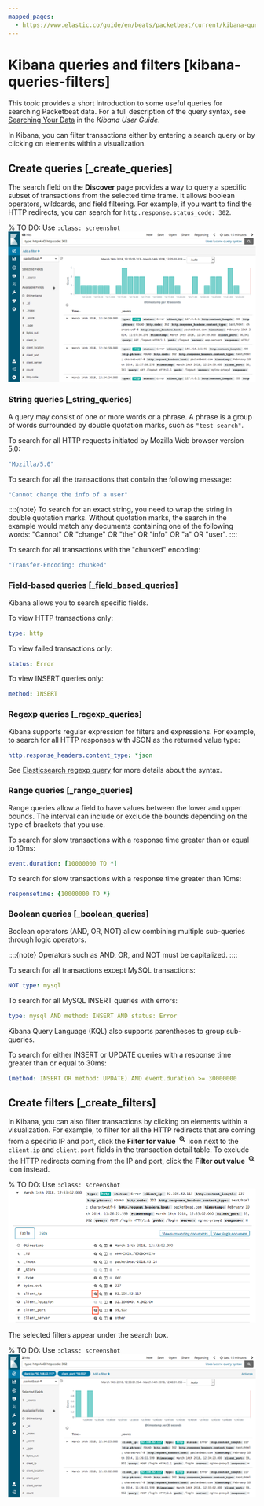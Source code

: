 ```yaml
---
mapped_pages:
  - https://www.elastic.co/guide/en/beats/packetbeat/current/kibana-queries-filters.html
---
```


# Kibana queries and filters [kibana-queries-filters]

This topic provides a short introduction to some useful queries for searching Packetbeat data. For a full description of the query syntax, see [Searching Your Data](elasticsearch://reference/query-languages/kql.md) in the *Kibana User Guide*.

In Kibana, you can filter transactions either by entering a search query or by clicking on elements within a visualization.


## Create queries [_create_queries]

The search field on the **Discover** page provides a way to query a specific subset of transactions from the selected time frame. It allows boolean operators, wildcards, and field filtering. For example, if you want to find the HTTP redirects, you can search for `http.response.status_code: 302`.

% TO DO: Use `:class: screenshot`
![Kibana query](images/kibana-query-filtering.png)


### String queries [_string_queries]

A query may consist of one or more words or a phrase. A phrase is a group of words surrounded by double quotation marks, such as `"test search"`.

To search for all HTTP requests initiated by Mozilla Web browser version 5.0:

```yaml
"Mozilla/5.0"
```

To search for all the transactions that contain the following message:

```yaml
"Cannot change the info of a user"
```

::::{note}
To search for an exact string, you need to wrap the string in double quotation marks. Without quotation marks, the search in the example would match any documents containing one of the following words: "Cannot" OR "change" OR "the" OR "info" OR "a" OR "user".
::::


To search for all transactions with the "chunked" encoding:

```yaml
"Transfer-Encoding: chunked"
```


### Field-based queries [_field_based_queries]

Kibana allows you to search specific fields.

To view HTTP transactions only:

```yaml
type: http
```

To view failed transactions only:

```yaml
status: Error
```

To view INSERT queries only:

```yaml
method: INSERT
```


### Regexp queries [_regexp_queries]

Kibana supports regular expression for filters and expressions. For example, to search for all HTTP responses with JSON as the returned value type:

```yaml
http.response_headers.content_type: *json
```

See [Elasticsearch regexp query](elasticsearch://reference/query-languages/query-dsl/query-dsl-regexp-query.md) for more details about the syntax.


### Range queries [_range_queries]

Range queries allow a field to have values between the lower and upper bounds. The interval can include or exclude the bounds depending on the type of brackets that you use.

To search for slow transactions with a response time greater than or equal to 10ms:

```yaml
event.duration: [10000000 TO *]
```

To search for slow transactions with a response time greater than 10ms:

```yaml
responsetime: {10000000 TO *}
```


### Boolean queries [_boolean_queries]

Boolean operators (AND, OR, NOT) allow combining multiple sub-queries through logic operators.

::::{note}
Operators such as AND, OR, and NOT must be capitalized.
::::


To search for all transactions except MySQL transactions:

```yaml
NOT type: mysql
```

To search for all MySQL INSERT queries with errors:

```yaml
type: mysql AND method: INSERT AND status: Error
```

Kibana Query Language (KQL) also supports parentheses to group sub-queries.

To search for either INSERT or UPDATE queries with a response time greater than or equal to 30ms:

```yaml
(method: INSERT OR method: UPDATE) AND event.duration >= 30000000
```


## Create filters [_create_filters]

In Kibana, you can also filter transactions by clicking on elements within a visualization. For example, to filter for all the HTTP redirects that are coming from a specific IP and port, click the **Filter for value** ![filterforval icon](images/filterforval_icon.png "") icon next to the `client.ip` and `client.port` fields in the transaction detail table. To exclude the HTTP redirects coming from the IP and port, click the **Filter out value** ![filteroutval icon](images/filteroutval_icon.png "") icon instead.

% TO DO: Use `:class: screenshot`
![Filter from context](images/filter_from_context.png)

The selected filters appear under the search box.

% TO DO: Use `:class: screenshot`
![Kibana filters](images/kibana-filters.png)

